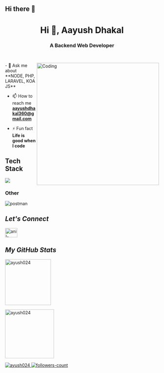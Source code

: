 ## Hi there 👋

<h1 align="center">Hi 👋, Aayush Dhakal</h1>
<h3 align="center">A Backend Web Developer</h3>
<br>
<!----------------------------------- About Section ------------------------------------>
<div>
  <img align="right" width="400" alt="Coding" src="./coding.gif">
  </p>
- 💬 Ask me about **NODE, PHP, LARAVEL, KOA JS**

- 📫 How to reach me **aayushdhakal360@gmail.com**

- ⚡ Fun fact **Life is good when I code**
</div>

<!----------------------------------- Tech Stack Section ------------------------------------>
<h2>Tech Stack</h2>

<p align="center">
  <a href="https://skillicons.dev">

![](https://skillicons.dev/icons?i=nextjs,react,nodejs,express,mongodb,postgresql,redis,git,typescript,PHP,laravel,&perline=20) 

  </a>
</p>

<!--<h3>Languages</h3>
<p>
    <img src="https://img.shields.io/badge/HTML5-E34F26?style=for-the-badge&logo=html5&logoColor=white" alt="html5" />
    <img src="https://img.shields.io/badge/CSS3-1572B6?style=for-the-badge&logo=css3&logoColor=white" alt="css3" />
    <img src="https://img.shields.io/badge/JavaScript-323330?style=for-the-badge&logo=javascript&logoColor=F7DF1E" alt="javascript" />
</p>
<h3>Frontend Framework and Lib</h3>
<p>
     <img src="https://img.shields.io/badge/Next%20JS-20232A?style=for-the-badge&logo=next&logoColor=61DAFB%22%20alt=%22nextjs%22" alt="nextjs" />
     <img src="https://img.shields.io/badge/React JS-20232A?style=for-the-badge&logo=react&logoColor=61DAFB" alt="reactjs" />
</p>-->
<h3>Other</h3>
<p>
    <img src="https://img.shields.io/badge/Postman-FF6C37?style=for-the-badge&logo=Postman&logoColor=white" alt="postman" />
</p>

<!----------------------------------- Social Media Links Section ------------------------------------>

<h2><i>Let's Connect</i></h2>
<p align="left">
<a href="https://www.linkedin.com/in/aayush-dhakal-299802129/" target="blank"><img align="center" src="https://raw.githubusercontent.com/rahuldkjain/github-profile-readme-generator/master/src/images/icons/Social/linked-in-alt.svg" alt="anil-shrestha-6875591b5" height="30" width="40" /></a>
<!-- <a href="https://fb.com/bhupi.000" target="blank"><img align="center" src="https://raw.githubusercontent.com/rahuldkjain/github-profile-readme-generator/master/src/images/icons/Social/facebook.svg" alt="bhupi-010" height="30" width="40" /></a> -->
</p>

<!----------------------------------- GitHub Stats Section ------------------------------------>
<h2><i>My GitHub Stats</i></h2>

<p align="left" >
<!--   <img  src="https://github-readme-stats.vercel.app/api?username=ayush024&show_icons=true&locale=en" alt="ayush024"  height="150" /> -->
  <img  src="https://github-readme-stats.vercel.app/api/top-langs?username=ayush024&show_icons=true&locale=en&layout=compact" alt="ayush024" height="150"/>
</p>

<p> 
  <img src="https://github-readme-streak-stats.herokuapp.com/?user=ayush024&" alt="ayush024" height="160" width="max" />
<p>

<!----------------------------------- Profile View Section ------------------------------------>
                                                                                                        
<p align="left">
    <a href="https://github.com/bhupi-010">
        <img src="https://komarev.com/ghpvc/?username=ayush024&label=Profile%20views&color=0e75b6&style=flat" alt="ayush024" />
  </a>
    <a href="https://github.com/ayush024?tab=followers">
        <img src="https://img.shields.io/github/followers/ayush024?label=Followers&style=social" alt="followers-count">
    </a>
</p>
